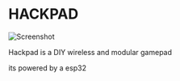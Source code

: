 # HACKPAD
![Screenshot](https://github.com/SHADOW-077/HACKPAD/assets/144371189/0b66520f-4a0c-4c10-9d07-2a8ad7b0e930)

Hackpad is a DIY wireless and modular gamepad

its powered by a esp32

